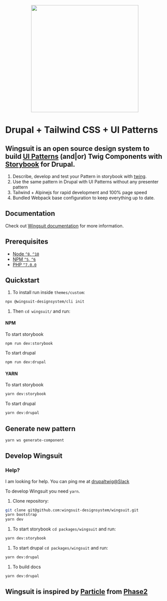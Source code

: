 <p align="center">
<img src="https://github.com/wingsuit-designsystem/wingsuit/raw/master/images/wsuit-logo-stacked.svg" width="340px">
</p>

# Drupal + Tailwind CSS + UI Patterns

## Wingsuit is an open source design system to build [UI Patterns](https://www.drupal.org/project/ui_patterns) (and|or) Twig Components with [Storybook](https://storybook.js.org/) for Drupal.

1.  Describe, develop and test your Pattern in storybook with [twing](https://www.npmjs.com/package/twing).
1.  Use the same pattern in Drupal with UI Patterns without any presenter pattern
1.  Tailwind + Alpinejs for rapid development and 100% page speed
1.  Bundled Webpack base configuration to keep everything up to date.

## Documentation
Check out <a href="https://wingsuit-designsystem.github.io/">Wingsuit documentation</a> for more information.
## Prerequisites

- [Node `^8`, `^10`](https://nodejs.org)
- [NPM `^5`, `^6`](https://www.npmjs.com/)
- [PHP `^7.0.0`](https://php.net)


## Quickstart

1. To install run inside `themes/custom`:

```bash
npx @wingsuit-designsystem/cli init
```

1. Then `cd wingsuit/` and run:

#### NPM
To start storybook
```bash
npm run dev:storybook
```
To start drupal
```bash
npm run dev:drupal
```
#### YARN
To start storybook
```bash
yarn dev:storybook
```
To start drupal
```bash
yarn dev:drupal
```
## Generate new pattern
```bash
yarn ws generate-component
```
## Develop Wingsuit

### Help?
I am looking for help. You can ping me at [drupaltwig@Slack](https://drupaltwig.slack.com)    

To develop Wingsuit you need `yarn`.
1. Clone repository:

```bash
git clone git@github.com:wingsuit-designsystem/wingsuit.git
yarn bootstrap
yarn dev
```

1. To start storybook `cd packages/wingsuit` and run:

```bash
yarn dev:storybook
```

1. To start drupal `cd packages/wingsuit` and run:

```bash
yarn dev:drupal
```

1. To build docs
```bash
yarn dev:drupal
```


## Wingsuit is inspired by [Particle](https://github.com/phase2/particle) from [Phase2](https://www.phase2technology.com/)

